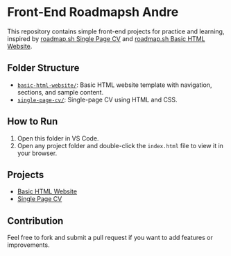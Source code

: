 

# Front-End Roadmapsh Andre


This repository contains simple front-end projects for practice and learning, inspired by [roadmap.sh Single Page CV](https://roadmap.sh/projects/single-page-cv) and [roadmap.sh Basic HTML Website](https://roadmap.sh/projects/basic-html-website).

## Folder Structure

- [`basic-html-website/`](basic-html-website/index.html): Basic HTML website template with navigation, sections, and sample content.
- [`single-page-cv/`](single-page-cv/index.html): Single-page CV using HTML and CSS.

## How to Run

1. Open this folder in VS Code.
2. Open any project folder and double-click the `index.html` file to view it in your browser.

## Projects

- [Basic HTML Website](basic-html-website/index.html)
- [Single Page CV](single-page-cv/index.html)

## Contribution

Feel free to fork and submit a pull request if you want to add features or improvements.